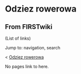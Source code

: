 # Odziez rowerowa

## From FIRSTwiki

(List of links)

Jump to: navigation, search

< [Odziez rowerowa](/index.php?title=Odziez_rowerowa&redirect=no "Odziez
rowerowa")

No pages link to here.

